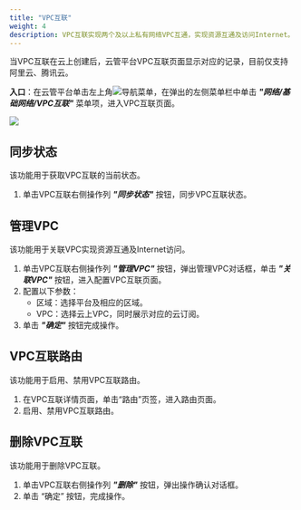 ```yaml
---
title: "VPC互联"
weight: 4
description: VPC互联实现两个及以上私有网络VPC互通，实现资源互通及访问Internet。
---
```


当VPC互联在云上创建后，云管平台VPC互联页面显示对应的记录，目前仅支持阿里云、腾讯云。

**入口**：在云管平台单击左上角![](../../../images/intro/nav.png)导航菜单，在弹出的左侧菜单栏中单击 **_"网络/基础网络/VPC互联"_** 菜单项，进入VPC互联页面。

  ![](../../../images/network/linkvpc1.png)

## 同步状态

该功能用于获取VPC互联的当前状态。

1. 单击VPC互联右侧操作列 **_"同步状态"_** 按钮，同步VPC互联状态。

## 管理VPC

该功能用于关联VPC实现资源互通及Internet访问。

1. 单击VPC互联右侧操作列  **_"管理VPC"_** 按钮，弹出管理VPC对话框，单击 **_"关联VPC"_** 按钮，进入配置VPC互联页面。
2. 配置以下参数：
   - 区域：选择平台及相应的区域。
   - VPC：选择云上VPC，同时展示对应的云订阅。
3. 单击 **_"确定"_** 按钮完成操作。

## VPC互联路由

该功能用于启用、禁用VPC互联路由。

1. 在VPC互联详情页面，单击“路由”页签，进入路由页面。
2. 启用、禁用VPC互联路由。

## 删除VPC互联

该功能用于删除VPC互联。

1. 单击VPC互联右侧操作列 **_"删除"_** 按钮，弹出操作确认对话框。
2. 单击 “确定” 按钮，完成操作。